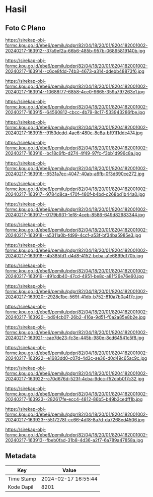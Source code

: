 # Hasil

## Foto C Plano

https://sirekap-obj-formc.kpu.go.id/ebe6/pemilu/pdpr/82/04/18/20/01/8204182001002-20240217-163912--37a9ef2a-66b6-485b-957b-06895819140b.jpg

https://sirekap-obj-formc.kpu.go.id/ebe6/pemilu/pdpr/82/04/18/20/01/8204182001002-20240217-163914--c6ce8fdd-74b3-4673-a314-ddebb48873f6.jpg

https://sirekap-obj-formc.kpu.go.id/ebe6/pemilu/pdpr/82/04/18/20/01/8204182001002-20240217-163914--10688f77-6858-4ce0-9665-359a797263e1.jpg

https://sirekap-obj-formc.kpu.go.id/ebe6/pemilu/pdpr/82/04/18/20/01/8204182001002-20240217-163915--64560812-cbcc-4b79-8c17-533943286fbe.jpg

https://sirekap-obj-formc.kpu.go.id/ebe6/pemilu/pdpr/82/04/18/20/01/8204182001002-20240217-163915--9153dcdd-4ae6-480c-8c8a-bf91f1ddc474.jpg

https://sirekap-obj-formc.kpu.go.id/ebe6/pemilu/pdpr/82/04/18/20/01/8204182001002-20240217-163916--bc18c6fb-d274-4f49-97fc-f3bb1d996c8a.jpg

https://sirekap-obj-formc.kpu.go.id/ebe6/pemilu/pdpr/82/04/18/20/01/8204182001002-20240217-163916--6531a7ec-4047-40ab-a6fb-0f3d690ce272.jpg

https://sirekap-obj-formc.kpu.go.id/ebe6/pemilu/pdpr/82/04/18/20/01/8204182001002-20240217-163917--9784d8ca-470f-480f-b4bd-c268bd1b44a0.jpg

https://sirekap-obj-formc.kpu.go.id/ebe6/pemilu/pdpr/82/04/18/20/01/8204182001002-20240217-163917--0179b931-1ef8-4ceb-8586-649d82983344.jpg

https://sirekap-obj-formc.kpu.go.id/ebe6/pemilu/pdpr/82/04/18/20/01/8204182001002-20240217-163918--a5311a0b-fd99-4ccf-a53f-bf34ba5985e3.jpg

https://sirekap-obj-formc.kpu.go.id/ebe6/pemilu/pdpr/82/04/18/20/01/8204182001002-20240217-163918--4b385fd1-d4d8-4152-bcba-a1e6899df70b.jpg

https://sirekap-obj-formc.kpu.go.id/ebe6/pemilu/pdpr/82/04/18/20/01/8204182001002-20240217-163919--491cdb40-47cd-4951-be8c-a81f26e76e60.jpg

https://sirekap-obj-formc.kpu.go.id/ebe6/pemilu/pdpr/82/04/18/20/01/8204182001002-20240217-163920--2928c1bc-569f-41db-b752-810a7b0a4f7c.jpg

https://sirekap-obj-formc.kpu.go.id/ebe6/pemilu/pdpr/82/04/18/20/01/8204182001002-20240217-163920--bd94cb07-26b2-416a-9d51-f0a2a85e8b2e.jpg

https://sirekap-obj-formc.kpu.go.id/ebe6/pemilu/pdpr/82/04/18/20/01/8204182001002-20240217-163921--cae7de23-fc3e-445b-980e-8cd64541c5f8.jpg

https://sirekap-obj-formc.kpu.go.id/ebe6/pemilu/pdpr/82/04/18/20/01/8204182001002-20240217-163922--e1683dd0-c07d-4d3c-ae36-d0d49c65ac9c.jpg

https://sirekap-obj-formc.kpu.go.id/ebe6/pemilu/pdpr/82/04/18/20/01/8204182001002-20240217-163922--c70d676d-523f-4cba-9dcc-f52cbb0f7c32.jpg

https://sirekap-obj-formc.kpu.go.id/ebe6/pemilu/pdpr/82/04/18/20/01/8204182001002-20240217-163923--282617fe-ecc4-4812-86b5-b49b3cedff1b.jpg

https://sirekap-obj-formc.kpu.go.id/ebe6/pemilu/pdpr/82/04/18/20/01/8204182001002-20240217-163923--5517278f-cc66-4df8-8a7d-da7268ed4506.jpg

https://sirekap-obj-formc.kpu.go.id/ebe6/pemilu/pdpr/82/04/18/20/01/8204182001002-20240217-163913--fbeb0fad-31b8-4d36-a2f7-6a789a47858a.jpg


## Metadata

| Key        | Value               |
| ---------- | ------------------- |
| Time Stamp | 2024-02-17 16:55:44 |
| Kode Dapil | 8201                |



